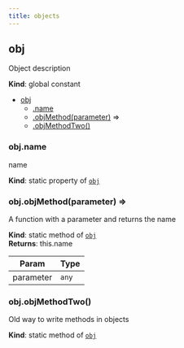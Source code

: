 ```yaml
---
title: objects
---
```

<a name="obj"></a>

## obj
Object description

**Kind**: global constant  

* [obj](#obj)
    * [.name](#obj.name)
    * [.objMethod(parameter)](#obj.objMethod) ⇒
    * [.objMethodTwo()](#obj.objMethodTwo)

<a name="obj.name"></a>

### obj.name
name

**Kind**: static property of [<code>obj</code>](#obj)  
<a name="obj.objMethod"></a>

### obj.objMethod(parameter) ⇒
A function with a parameter and returns the name

**Kind**: static method of [<code>obj</code>](#obj)  
**Returns**: this.name  

| Param | Type |
| --- | --- |
| parameter | <code>any</code> | 

<a name="obj.objMethodTwo"></a>

### obj.objMethodTwo()
Old way to write methods in objects

**Kind**: static method of [<code>obj</code>](#obj)  
